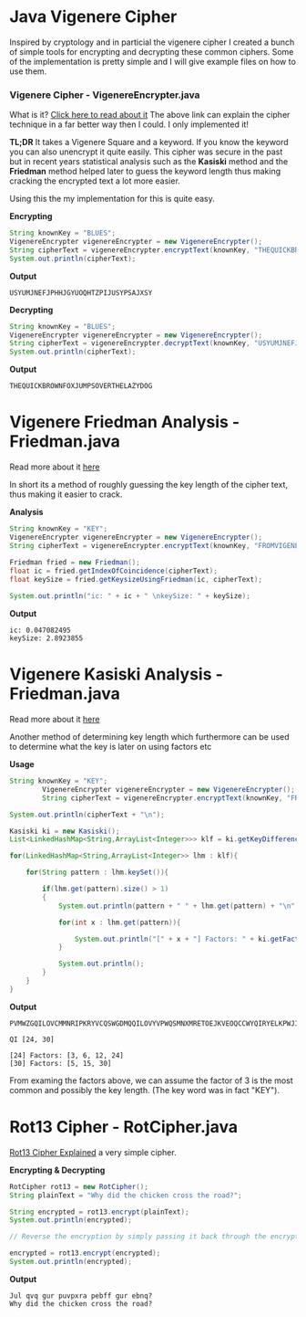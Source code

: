 # Java Vigenere Cipher

Inspired by cryptology and in particial the vigenere cipher I created a bunch of simple tools for encrypting and decrypting these common ciphers. Some of the implementation is pretty simple and I will give example files on how to use them.

### Vigenere Cipher - VigenereEncrypter.java

What is it? [Click here to read about it](https://en.wikipedia.org/wiki/Vigen%C3%A8re_cipher)
The above link can explain the cipher technique in a far better way then I could. I only implemented it!

**TL;DR** It takes a Vigenere Square and a keyword. If you know the keyword you can also unencrypt it quite easily. This cipher was secure in the past but in recent years statistical analysis such as the **Kasiski** method and the **Friedman** method helped later to guess the keyword length thus making cracking the encrypted text a lot more easier.

Using this the my implementation for this is quite easy.

**Encrypting**
````Java
String knownKey = "BLUES";
VigenereEncrypter vigenereEncrypter = new VigenereEncrypter();						
String cipherText = vigenereEncrypter.encryptText(knownKey, "THEQUICKBROWNFOXJUMPSOVERTHELAZYDOG");		
System.out.println(cipherText);
````
**Output**
````
USYUMJNEFJPHHJGYUOQHTZPIJUSYPSAJXSY    
````
**Decrypting**
````Java
String knownKey = "BLUES";
VigenereEncrypter vigenereEncrypter = new VigenereEncrypter();						
String cipherText = vigenereEncrypter.decryptText(knownKey, "USYUMJNEFJPHHJGYUOQHTZPIJUSYPSAJXSY");		
System.out.println(cipherText);
````
**Output**
````
THEQUICKBROWNFOXJUMPSOVERTHELAZYDOG    
````

# Vigenere Friedman Analysis - Friedman.java

Read more about it [here](https://en.wikipedia.org/wiki/Vigen%C3%A8re_cipher#Friedman_test)

In short its a method of roughly guessing the key length of the cipher text, thus making it easier to crack.

**Analysis**
````Java
String knownKey = "KEY";
VigenereEncrypter vigenereEncrypter = new VigenereEncrypter();						
String cipherText = vigenereEncrypter.encryptText(knownKey, "FROMVIGENERECIPHERANALYSISITISGENERALLYGOODTOHAVEALARGEMESSAGETOANALYZE");	

Friedman fried = new Friedman();
float ic = fried.getIndexOfCoincidence(cipherText);
float keySize = fried.getKeysizeUsingFriedman(ic, cipherText);
		
System.out.println("ic: " + ic + " \nkeySize: " + keySize);
````
**Output**
````
ic: 0.047082495 
keySize: 2.8923855
````	

# Vigenere Kasiski Analysis - Friedman.java

Read more about it [here](https://en.wikipedia.org/wiki/Vigen%C3%A8re_cipher#Kasiski_examination)

Another method of determining key length which furthermore can be used to determine what the key is later on using factors etc

**Usage**

````Java
String knownKey = "KEY";
		VigenereEncrypter vigenereEncrypter = new VigenereEncrypter();						
		String cipherText = vigenereEncrypter.encryptText(knownKey, "FROMVIGENERECIPHERANALYSISITISGENERALLYGOODTOHAVEALARGEMESSAGETOANALYZE");		

System.out.println(cipherText + "\n");

Kasiski ki = new Kasiski();
List<LinkedHashMap<String,ArrayList<Integer>>> klf = ki.getKeyDifferences(cipherText,2,5);

for(LinkedHashMap<String,ArrayList<Integer>> lhm : klf){

	for(String pattern : lhm.keySet()){

		if(lhm.get(pattern).size() > 1)
		{
			System.out.println(pattern + " " + lhm.get(pattern) + "\n");

			for(int x : lhm.get(pattern)){

				System.out.println("[" + x + "] Factors: " + ki.getFactorsOfNumber(x));
			}	

			System.out.println();
		}
	}
}
````

**Output**
````
PVMWZGQILOVCMMNRIPKRYVCQSWGDMQQILOVYVPWQSMNXMRETOEJKVEOQCCWYQIRYELKPWJI

QI [24, 30]

[24] Factors: [3, 6, 12, 24]
[30] Factors: [5, 15, 30]  

````
From examing the factors above, we can assume the factor of 3 is the most common and possibly the key length. (The key word was in fact "KEY").


# Rot13 Cipher - RotCipher.java

[Rot13 Cipher Explained](https://en.wikipedia.org/wiki/ROT13) a very simple cipher.

**Encrypting & Decrypting**

````Java
RotCipher rot13 = new RotCipher();
String plainText = "Why did the chicken cross the road?";

String encrypted = rot13.encrypt(plainText);
System.out.println(encrypted);

// Reverse the encryption by simply passing it back through the encryption method again

encrypted = rot13.encrypt(encrypted);
System.out.println(encrypted);

````
**Output**
````
Jul qvq gur puvpxra pebff gur ebnq?
Why did the chicken cross the road?   
````
